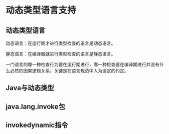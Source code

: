 # 动态类型语言支持

## 动态类型语言

动态语言：在运行期才进行类型检查的语言是动态语言。

静态语言：在编译器就进行类型检查的语言是静态语言。

一门语言的哪一种检查行为要在运行期进行，哪一种检查要在编译期进行并没有什么必然的因果逻辑关系，关键是在语言规范中人为设定的约定。

## Java与动态类型



## java.lang.invoke包



## invokedynamic指令

